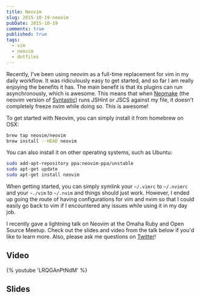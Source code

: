 ```yaml
---
title: Neovim
slug: 2015-10-19-neovim
pubDate: 2015-10-19
comments: true
published: true
tags:
  - vim
  - neovim
  - dotfiles
---
```


Recently, I've been using neovim as a full-time replacement for vim in my daily workflow. It was ridiculously easy to get started, and so far I am really enjoying the benefits it has. The main benefit is that its plugins can run asynchronously, which is awesome. This means that when [Neomake](https://github.com/benekastah/neomake) (the neovim version of [Syntastic](https://github.com/scrooloose/syntastic)) runs JSHint or JSCS against my file, it doesn't completely freeze nvim while doing so. This is awesome!

To get started with Neovim, you can simply install it from homebrew on OSX:

```bash
brew tap neovim/neovim
brew install --HEAD neovim
```

You can also install it on other operating systems, such as Ubuntu:

```bash
sudo add-apt-repository ppa:neovim-ppa/unstable
sudo apt-get update
sudo apt-get install neovim
```

When getting started, you can simply symlink your `~/.vimrc` to `~/.nvimrc` and your `~./vim` to `~/.nvim` and things should just work. However, I ended up going the route of having configurations for vim and nvim so that I could easily go back to vim if I encountered any issues while using it in my day job.

I recently gave a lightning talk on Neovim at the Omaha Ruby and Open Source Meetup. Check out the slides and video from the talk below if you'd like to learn more. Also, please ask me questions on [Twitter](https://twitter.com/nicknisi)!

## Video

{% youtube 'LRQGAnPtNdM' %}

## Slides

<script async class="speakerdeck-embed" data-id="9baddf6a992c4c008b598eea2bf95294" data-ratio="1.77777777777778" src="//speakerdeck.com/assets/embed.js"></script>
